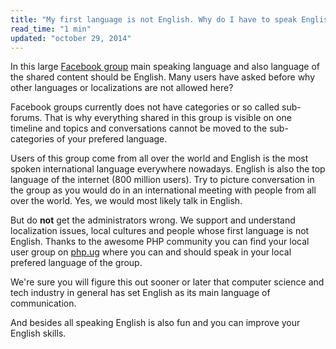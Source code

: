 ```yaml
---
title: "My first language is not English. Why do I have to speak English language in your group? Isnt't that discriminative towards other languages and cultures?"
read_time: "1 min"
updated: "october 29, 2014"
---
```


In this large [Facebook group](https://facebook.com/groups/2204685680) main speaking language and also language of the shared content
should be English. Many users have asked before why other languages or localizations are not allowed here?

Facebook groups currently does not have categories or so called sub-forums. That is why everything shared in this group is visible on
one timeline and topics and conversations cannot be moved to the sub-categories of your prefered language.

Users of this group come from all over the world and English is the most spoken international language everywhere nowadays. English is also
the top language of the internet (800 million users). Try to picture conversation in the group as you would do in an international meeting
with people from all over the world. Yes, we would most likely talk in English.

But do **not** get the administrators wrong. We support and understand localization issues, local cultures and people whose first language
is not English. Thanks to the awesome PHP community you can find your local user group on [php.ug](http://php.ug) where you can and
should speak in your local prefered language of the group.

We're sure you will figure this out sooner or later that computer science and tech industry in general has set English as its main language
of communication.

And besides all speaking English is also fun and you can improve your English skills.

